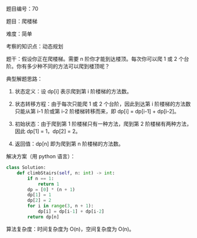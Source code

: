 题目编号：70

题目：爬楼梯

难度：简单

考察的知识点：动态规划

题干：假设你正在爬楼梯。需要 n 阶你才能到达楼顶。每次你可以爬 1 或 2 个台阶。你有多少种不同的方法可以爬到楼顶呢？

典型解题思路：

1. 状态定义：设 dp[i] 表示爬到第 i 阶楼梯的方法数。

2. 状态转移方程：由于每次只能爬 1 或 2 个台阶，因此到达第 i 阶楼梯的方法数只能从第 i-1 阶或第 i-2 阶楼梯转移而来，即 dp[i] = dp[i-1] + dp[i-2]。

3. 初始状态：由于爬到第 1 阶楼梯只有一种方法，爬到第 2 阶楼梯有两种方法，因此 dp[1] = 1，dp[2] = 2。

4. 返回值：dp[n] 即为爬到第 n 阶楼梯的方法数。

解决方案（用 python 语言）：

```python
class Solution:
    def climbStairs(self, n: int) -> int:
        if n == 1:
            return 1
        dp = [0] * (n + 1)
        dp[1] = 1
        dp[2] = 2
        for i in range(3, n + 1):
            dp[i] = dp[i-1] + dp[i-2]
        return dp[n]
```

算法复杂度：时间复杂度为 O(n)，空间复杂度为 O(n)。
